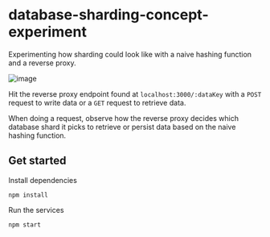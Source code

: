 # database-sharding-concept-experiment

Experimenting how sharding could look like with a naive hashing function and a reverse proxy.

![image](https://user-images.githubusercontent.com/6721822/88194501-7f758380-cc71-11ea-8599-6d82456f5cce.png)

Hit the reverse proxy endpoint found at `localhost:3000/:dataKey` with a `POST` request to write data or a `GET` request to retrieve data.

When doing a request, observe how the reverse proxy decides which database shard it picks to retrieve or persist data based on the naive hashing function.

## Get started

Install dependencies

```terminal
npm install
```

Run the services

```terminal
npm start
```
